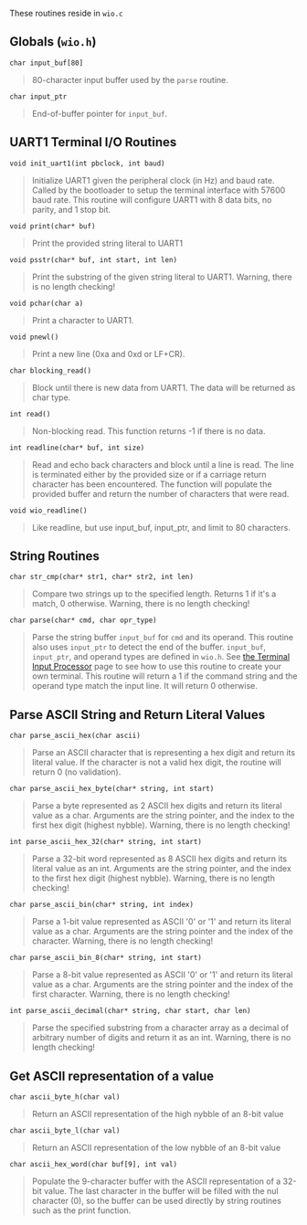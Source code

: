 These routines reside in `wio.c`

## Globals (`wio.h`) ##

`char input_buf[80]`

> 80-character input buffer used by the `parse` routine.

`char input_ptr`

> End-of-buffer pointer for `input_buf`.

## UART1 Terminal I/O Routines ##

`void init_uart1(int pbclock, int baud)`

> Initialize UART1 given the peripheral clock (in Hz) and baud rate. Called by the bootloader to setup the terminal interface with 57600 baud rate. This routine will configure UART1 with 8 data bits, no parity, and 1 stop bit.

`void print(char* buf)`

> Print the provided string literal to UART1

`void psstr(char* buf, int start, int len)`

> Print the substring of the given string literal to UART1. Warning, there is no length checking!

`void pchar(char a)`

> Print a character to UART1.

`void pnewl()`

> Print a new line (0xa and 0xd or LF+CR).

`char blocking_read()`

> Block until there is new data from UART1. The data will be returned as char type.

`int read()`

> Non-blocking read. This function returns -1 if there is no data.

`int readline(char* buf, int size)`

> Read and echo back characters and block until a line is read. The line is terminated either by the provided size or if a carriage return character has been encountered. The function will populate the provided buffer and return the number of characters that were read.

`void wio_readline()`

> Like readline, but use input\_buf, input\_ptr, and limit to 80 characters.

## String Routines ##

`char str_cmp(char* str1, char* str2, int len)`

> Compare two strings up to the specified length. Returns 1 if it's a match, 0 otherwise. Warning, there is no length checking!

`char parse(char* cmd, char opr_type)`

> Parse the string buffer `input_buf` for `cmd` and its operand. This routine also uses `input_ptr` to detect the end of the buffer. `input_buf`, `input_ptr`, and operand types are defined in `wio.h`. See [the Terminal Input Processor](TerminalInputProcessor.md) page to see how to use this routine to create your own terminal. This routine will return a 1 if the command string and the operand type match the input line. It will return 0 otherwise.

## Parse ASCII String and Return Literal Values ##

`char parse_ascii_hex(char ascii)`

> Parse an ASCII character that is representing a hex digit and return its literal value. If the character is not a valid hex digit, the routine will return 0 (no validation).

`char parse_ascii_hex_byte(char* string, int start)`

> Parse a byte represented as 2 ASCII hex digits and return its literal value as a char. Arguments are the string pointer, and the index to the first hex digit (highest nybble). Warning, there is no length checking!

`int parse_ascii_hex_32(char* string, int start)`

> Parse a 32-bit word represented as 8 ASCII hex digits and return its literal value as an int. Arguments are the string pointer, and the index to the first hex digit (highest nybble). Warning, there is no length checking!

`char parse_ascii_bin(char* string, int index)`

> Parse a 1-bit value represented as ASCII '0' or '1' and return its literal value as a char. Arguments are the string pointer and the index of the character. Warning, there is no length checking!

`char parse_ascii_bin_8(char* string, int start)`

> Parse a 8-bit value represented as ASCII '0' or '1' and return its literal value as a char. Arguments are the string pointer and the index of the first character. Warning, there is no length checking!


`int parse_ascii_decimal(char* string, char start, char len)`

> Parse the specified substring from a character array as a decimal of arbitrary number of digits and return it as an int. Warning, there is no length checking!

## Get ASCII representation of a value ##

`char ascii_byte_h(char val)`

> Return an ASCII representation of the high nybble of an 8-bit value

`char ascii_byte_l(char val)`

> Return an ASCII representation of the low nybble of an 8-bit value

`char ascii_hex_word(char buf[9], int val)`

> Populate the 9-character buffer with the ASCII representation of a 32-bit value. The last character in the buffer will be filled with the nul character (0), so the buffer can be used directly by string routines such as the print function.